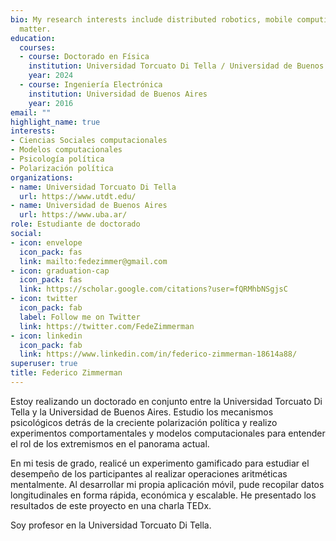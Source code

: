 ```yaml
---
bio: My research interests include distributed robotics, mobile computing and programmable
  matter.
education:
  courses:
  - course: Doctorado en Física
    institution: Universidad Torcuato Di Tella / Universidad de Buenos Aires
    year: 2024
  - course: Ingeniería Electrónica
    institution: Universidad de Buenos Aires
    year: 2016
email: ""
highlight_name: true
interests:
- Ciencias Sociales computacionales
- Modelos computacionales
- Psicología política
- Polarización política
organizations:
- name: Universidad Torcuato Di Tella
  url: https://www.utdt.edu/
- name: Universidad de Buenos Aires
  url: https://www.uba.ar/
role: Estudiante de doctorado
social:
- icon: envelope
  icon_pack: fas
  link: mailto:fedezimmer@gmail.com
- icon: graduation-cap
  icon_pack: fas
  link: https://scholar.google.com/citations?user=fQRMhbNSgjsC
- icon: twitter
  icon_pack: fab
  label: Follow me on Twitter
  link: https://twitter.com/FedeZimmerman
- icon: linkedin
  icon_pack: fab
  link: https://www.linkedin.com/in/federico-zimmerman-18614a88/
superuser: true
title: Federico Zimmerman
---
```


Estoy realizando un doctorado en conjunto entre la Universidad Torcuato Di Tella y la Universidad de Buenos Aires. Estudio los mecanismos psicológicos detrás de la creciente polarización política y realizo experimentos comportamentales y modelos computacionales para entender el rol de los extremismos en el panorama actual.

En mi tesis de grado, realicé un experimento gamificado para estudiar el desempeño de los participantes al realizar operaciones aritméticas mentalmente. Al desarrollar mi propia aplicación móvil, pude recopilar datos longitudinales en forma rápida, económica y escalable. He presentado los resultados de este proyecto en una charla TEDx.

Soy profesor en la Universidad Torcuato Di Tella.